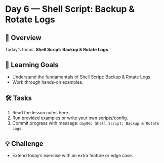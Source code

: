 # Day 6 — Shell Script: Backup & Rotate Logs

## 📖 Overview
Today’s focus: **Shell Script: Backup & Rotate Logs**.

## 🎯 Learning Goals
- Understand the fundamentals of Shell Script: Backup & Rotate Logs.
- Work through hands-on examples.

## 🛠️ Tasks
1. Read the lesson notes here.
2. Run provided examples or write your own scripts/config.
3. Commit progress with message: `day06: Shell Script: Backup & Rotate Logs`.

## 💡 Challenge
- Extend today’s exercise with an extra feature or edge case.
